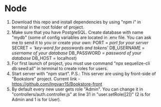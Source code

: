 # Node

1. Download this repo and install dependencies by using "npm i" in terminal in the root folder of project.
2. Make sure that you have PostgreSQL. Create database with name "mydb" (some of config variables are located in .env file. You can ask me to send it to you or create your own: 
PORT = *port for your server*
SECRET = *'key-word for passwords and tokens'*
DB_USERNAME = *username of your database*
DB_PASSWORD = *password of your database*
DB_HOST = localhost)
3. For first launch of project, you must use command "npx sequelize-cli db:seed:all" in terminal to create roles for users.
4. Start server with "npm start".
   P.S.: This server are using by front-side of "Bookstore" project. Current link - https://github.com/Ingvarr15/Bookstore-front
5. By default every new user gets role "Admin". You can change it in "controllers/auth.controller.js" at line 31 in "user.setRole([2])" (2 is for Admin and 1 is for User).
